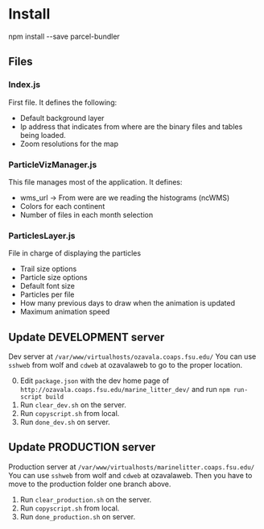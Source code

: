 # Install
npm install --save parcel-bundler

## Files
### Index.js
First file. It defines the following:
* Default background layer
* Ip address that indicates from where are the binary files and
  tables being loaded.
* Zoom resolutions for the map

### ParticleVizManager.js
This file manages most of the application.
It defines:
* wms_url -> From were are we reading the histograms (ncWMS)
* Colors for each continent
* Number of files in each month selection

### ParticlesLayer.js
File in charge of displaying the particles
* Trail size options
* Particle size options
* Default font size
* Particles per file
* How many previous days to draw when the animation is updated
* Maximum animation speed



## Update DEVELOPMENT server
Dev server at `/var/www/virtualhosts/ozavala.coaps.fsu.edu/`
You can use `sshweb` from wolf and `cdweb` at ozavalaweb to go to the proper location.

0. Edit `package.json` with the dev home page of  `http://ozavala.coaps.fsu.edu/marine_litter_dev/`
   and run `npm run-script build`
1. Run `clear_dev.sh` on the server.
2. Run `copyscript.sh` from local.
3. Run `done_dev.sh` on server.

## Update PRODUCTION server
Production server at `/var/www/virtualhosts/marinelitter.coaps.fsu.edu/`
You can use `sshweb` from wolf and `cdweb` at ozavalaweb. Then you have to move to the production folder one
branch above.

1. Run `clear_production.sh` on the server.
2. Run `copyscript.sh` from local.
3. Run `done_production.sh` on server.

